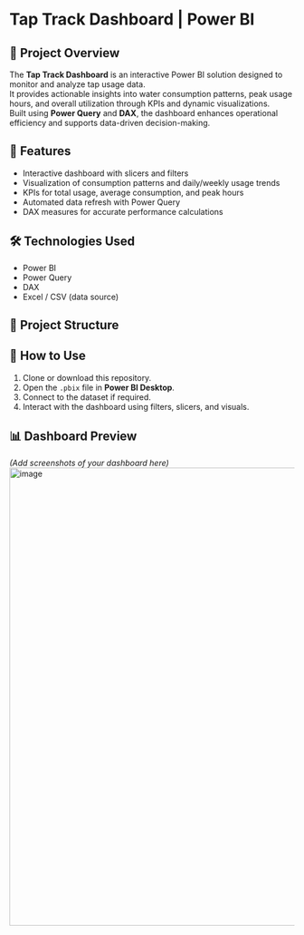 # Tap Track Dashboard | Power BI

## 📌 Project Overview
The **Tap Track Dashboard** is an interactive Power BI solution designed to monitor and analyze tap usage data.  
It provides actionable insights into water consumption patterns, peak usage hours, and overall utilization through KPIs and dynamic visualizations.  
Built using **Power Query** and **DAX**, the dashboard enhances operational efficiency and supports data-driven decision-making.

## 🎯 Features
- Interactive dashboard with slicers and filters
- Visualization of consumption patterns and daily/weekly usage trends
- KPIs for total usage, average consumption, and peak hours
- Automated data refresh with Power Query
- DAX measures for accurate performance calculations

## 🛠️ Technologies Used
- Power BI  
- Power Query  
- DAX  
- Excel / CSV (data source)  

## 📂 Project Structure


## 🚀 How to Use
1. Clone or download this repository.  
2. Open the `.pbix` file in **Power BI Desktop**.  
3. Connect to the dataset if required.  
4. Interact with the dashboard using filters, slicers, and visuals.  

## 📊 Dashboard Preview
*(Add screenshots of your dashboard here)*  
<img width="1433" height="808" alt="image" src="https://github.com/user-attachments/assets/6e5eb083-019a-498e-88a3-ffbee204dd0c" />


